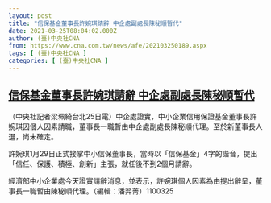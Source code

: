 ```yaml
---
layout: post
title: "信保基金董事長許婉琪請辭 中企處副處長陳秘順暫代"
date: 2021-03-25T08:04:02.000Z
author: (臺)中央社CNA
from: https://www.cna.com.tw/news/afe/202103250189.aspx
tags: [ (臺)中央社CNA ]
categories: [ (臺)中央社CNA ]
---
```

<!--1616659442000-->
[信保基金董事長許婉琪請辭 中企處副處長陳秘順暫代](https://www.cna.com.tw/news/afe/202103250189.aspx)
------

<div>
<div></div><div class="paragraph"><p>（中央社記者梁珮綺台北25日電）中企處證實，中小企業信用保證基金董事長許婉琪因個人因素請職，董事長一職暫由中企處副處長陳秘順代理。至於新董事長人選，尚未確定。</p><p>許婉琪1月29日正式接掌中小信保董事長，當時以「信保基金」4字的諧音，提出「信任、保護、積極、創新」主張，就任後不到2個月請辭。</p><p>經濟部中小企業處今天證實請辭消息，並表示，許婉琪個人因素為由提出辭呈，董事長一職暫由陳秘順代理。（編輯：潘羿菁）1100325</p></div>
</div>
